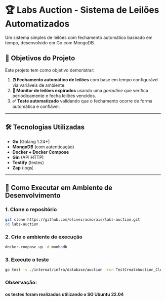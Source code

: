 # 🏆 Labs Auction - Sistema de Leilões Automatizados

Um sistema simples de leilões com fechamento automático baseado em tempo, desenvolvido em Go com MongoDB.

## 🎯 Objetivos do Projeto

Este projeto tem como objetivo demonstrar:

1. **⏰ Fechamento automático de leilões** com base em tempo configurável via variáveis de ambiente.
2. **🔄 Monitor de leilões expirados** usando uma *goroutine* que verifica periodicamente e fecha leilões vencidos.
3. **✅ Teste automatizado** validando que o fechamento ocorre de forma automática e confiável.

---

## 🛠️ Tecnologias Utilizadas

- **Go** (Golang 1.24+)
- **MongoDB** (com autenticação)
- **Docker + Docker Compose**
- **Gin** (API HTTP)
- **Testify** (testes)
- **Zap** (logs)

---

## 🚀 Como Executar em Ambiente de Desenvolvimento

### 1. Clone o repositório

```bash
git clone https://github.com/oliveiracmorais/labs-auction.git
cd labs-auction
```

### 2. Crie o ambiente de execução

```bash
docker-compose up -d monbodb
```

### 3. Execute o teste

```bash
go test -v ./internal/infra/database/auction -run TestCreateAuction_ClosesAutomatically
```


### Observação:

#### os testes foram realizados utilizando o SO Ubuntu 22.04
